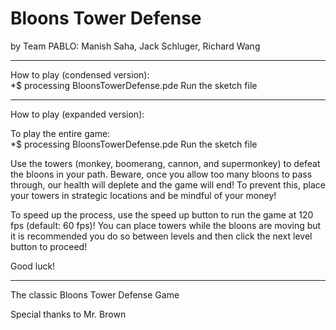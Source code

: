 # Bloons Tower Defense
by Team PABLO: Manish Saha, Jack Schluger, Richard Wang

*******
How to play (condensed version):  
*$ processing BloonsTowerDefense.pde 
Run the sketch file

******
How to play (expanded version):  

To play the entire game:  
*$ processing BloonsTowerDefense.pde
Run the sketch file

Use the towers (monkey, boomerang, cannon, and supermonkey) to defeat the bloons in your path. Beware, once you allow too many bloons to pass through, our health will deplete and the game will end! To prevent this, place your towers in strategic locations and be mindful of your money!

To speed up the process, use the speed up button to run the game at 120 fps (default: 60 fps)! You can place towers while the bloons are moving but it is recommended you do so between levels and then click the next level button to proceed! 

Good luck!
*****
The classic Bloons Tower Defense Game

Special thanks to Mr. Brown
